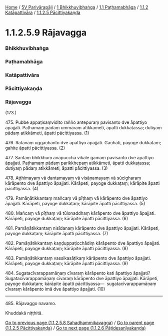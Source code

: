 
[Home](/) / [5V Parivārapāḷi](/tipitaka/5V.md) / [1 Bhikkhuvibhaṅga](/tipitaka/5V/1.md) / [1.1 Paṭhamabhāga](/tipitaka/5V/1/1.1.md) / [1.1.2 Katāpattivāra](/tipitaka/5V/1/1.1/1.1.2.md) / [1.1.2.5 Pācittiyakaṇḍa](/tipitaka/5V/1/1.1/1.1.2/1.1.2.5.md)

# 1.1.2.5.9 Rājavagga

### Bhikkhuvibhaṅga

### Paṭhamabhāga

### Katāpattivāra

### Pācittiyakaṇḍa

### Rājavagga

(173.)

475\. Pubbe appaṭisaṃvidito rañño antepuraṃ pavisanto dve āpattiyo āpajjati. Paṭhamaṃ pādaṃ ummāraṃ atikkāmeti, āpatti dukkaṭassa; dutiyaṃ pādaṃ atikkāmeti, āpatti pācittiyassa. (1)

476\. Ratanaṃ uggaṇhanto dve āpattiyo āpajjati. Gaṇhāti, payoge dukkaṭaṃ; gahite āpatti pācittiyassa. (2)

477\. Santaṃ bhikkhuṃ anāpucchā vikāle gāmaṃ pavisanto dve āpattiyo āpajjati. Paṭhamaṃ pādaṃ parikkhepaṃ atikkāmeti, āpatti dukkaṭassa; dutiyaṃ pādaṃ atikkāmeti, āpatti pācittiyassa. (3)

478\. Aṭṭhimayaṃ vā dantamayaṃ vā visāṇamayaṃ vā sūcigharaṃ kārāpento dve āpattiyo āpajjati. Kārāpeti, payoge dukkaṭaṃ; kārāpite āpatti pācittiyassa. (4)

479\. Pamāṇātikkantaṃ mañcaṃ vā pīṭhaṃ vā kārāpento dve āpattiyo āpajjati. Kārāpeti, payoge dukkaṭaṃ; kārāpite āpatti pācittiyassa. (5)

480\. Mañcaṃ vā pīṭhaṃ vā tūlonaddhaṃ kārāpento dve āpattiyo āpajjati. Kārāpeti, payoge dukkaṭaṃ; kārāpite āpatti pācittiyassa. (6)

481\. Pamāṇātikkantaṃ nisīdanaṃ kārāpento dve āpattiyo āpajjati. Kārāpeti, payoge dukkaṭaṃ; kārāpite āpatti pācittiyassa. (7)

482\. Pamāṇātikkantaṃ kaṇḍuppaṭicchādiṃ kārāpento dve āpattiyo āpajjati. Kārāpeti, payoge dukkaṭaṃ; kārāpite āpatti pācittiyassa. (8)

483\. Pamāṇātikkantaṃ vassikasāṭikaṃ kārāpento dve āpattiyo āpajjati. Kārāpeti, payoge dukkaṭaṃ; kārāpite āpatti pācittiyassa. (9)

484\. Sugatacīvarappamāṇaṃ cīvaraṃ kārāpento kati āpattiyo āpajjati? Sugatacīvarappamāṇaṃ cīvaraṃ kārāpento dve āpattiyo āpajjati. Kārāpeti, payoge dukkaṭaṃ; kārāpite āpatti pācittiyassa—  sugatacīvarappamāṇaṃ cīvaraṃ kārāpento imā dve āpattiyo āpajjati. (10)

---

485\. Rājavaggo navamo.

  
Khuddakā niṭṭhitā.



[Go to previous page (1.1.2.5.8 Sahadhammikavagga)](/tipitaka/5V/1/1.1/1.1.2/1.1.2.5/1.1.2.5.8.md) / [Go to parent page (1.1.2.5 Pācittiyakaṇḍa)](/tipitaka/5V/1/1.1/1.1.2/1.1.2.5.md) / [Go to next page (1.1.2.6 Pāṭidesanīyakaṇḍa)](/tipitaka/5V/1/1.1/1.1.2/1.1.2.6.md)


